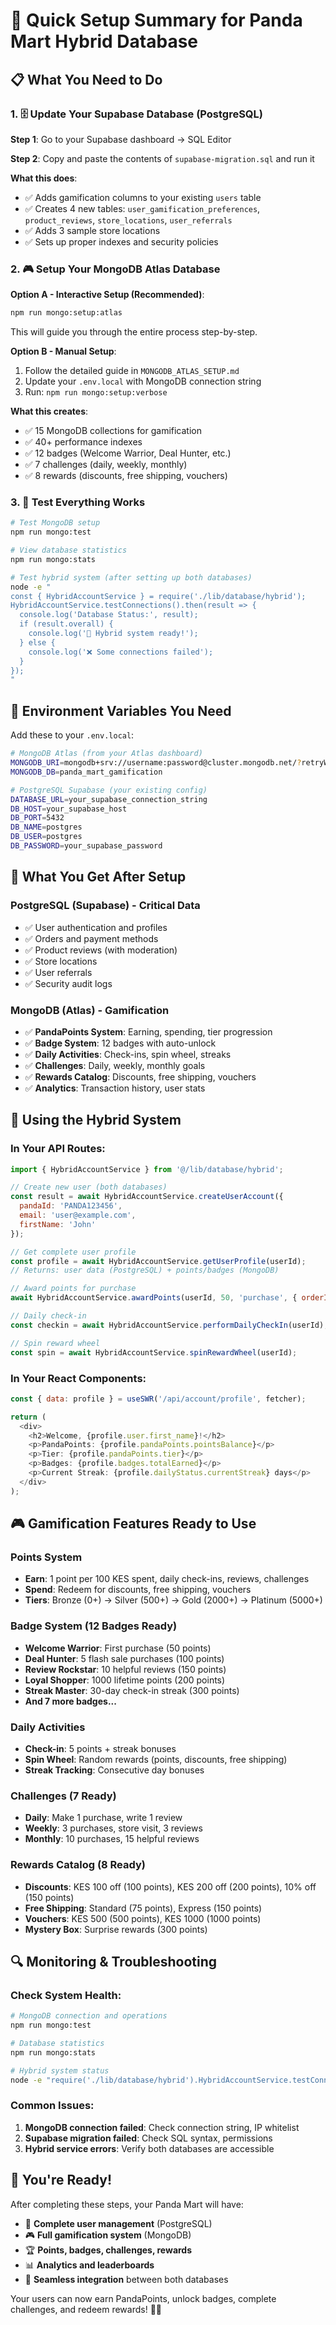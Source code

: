 # 🚀 Quick Setup Summary for Panda Mart Hybrid Database

## 📋 What You Need to Do

### 1. 🗄️ Update Your Supabase Database (PostgreSQL)

**Step 1**: Go to your Supabase dashboard → SQL Editor

**Step 2**: Copy and paste the contents of `supabase-migration.sql` and run it

**What this does**:
- ✅ Adds gamification columns to your existing `users` table
- ✅ Creates 4 new tables: `user_gamification_preferences`, `product_reviews`, `store_locations`, `user_referrals`
- ✅ Adds 3 sample store locations
- ✅ Sets up proper indexes and security policies

### 2. 🎮 Setup Your MongoDB Atlas Database

**Option A - Interactive Setup (Recommended)**:
```bash
npm run mongo:setup:atlas
```
This will guide you through the entire process step-by-step.

**Option B - Manual Setup**:
1. Follow the detailed guide in `MONGODB_ATLAS_SETUP.md`
2. Update your `.env.local` with MongoDB connection string
3. Run: `npm run mongo:setup:verbose`

**What this creates**:
- ✅ 15 MongoDB collections for gamification
- ✅ 40+ performance indexes
- ✅ 12 badges (Welcome Warrior, Deal Hunter, etc.)
- ✅ 7 challenges (daily, weekly, monthly)
- ✅ 8 rewards (discounts, free shipping, vouchers)

### 3. 🧪 Test Everything Works

```bash
# Test MongoDB setup
npm run mongo:test

# View database statistics  
npm run mongo:stats

# Test hybrid system (after setting up both databases)
node -e "
const { HybridAccountService } = require('./lib/database/hybrid');
HybridAccountService.testConnections().then(result => {
  console.log('Database Status:', result);
  if (result.overall) {
    console.log('🎉 Hybrid system ready!');
  } else {
    console.log('❌ Some connections failed');
  }
});
"
```

## 🔧 Environment Variables You Need

Add these to your `.env.local`:

```bash
# MongoDB Atlas (from your Atlas dashboard)
MONGODB_URI=mongodb+srv://username:password@cluster.mongodb.net/?retryWrites=true&w=majority
MONGODB_DB=panda_mart_gamification

# PostgreSQL Supabase (your existing config)
DATABASE_URL=your_supabase_connection_string
DB_HOST=your_supabase_host
DB_PORT=5432
DB_NAME=postgres
DB_USER=postgres
DB_PASSWORD=your_supabase_password
```

## 🎯 What You Get After Setup

### PostgreSQL (Supabase) - Critical Data
- ✅ User authentication and profiles
- ✅ Orders and payment methods
- ✅ Product reviews (with moderation)
- ✅ Store locations
- ✅ User referrals
- ✅ Security audit logs

### MongoDB (Atlas) - Gamification
- ✅ **PandaPoints System**: Earning, spending, tier progression
- ✅ **Badge System**: 12 badges with auto-unlock
- ✅ **Daily Activities**: Check-ins, spin wheel, streaks
- ✅ **Challenges**: Daily, weekly, monthly goals
- ✅ **Rewards Catalog**: Discounts, free shipping, vouchers
- ✅ **Analytics**: Transaction history, user stats

## 🚀 Using the Hybrid System

### In Your API Routes:
```javascript
import { HybridAccountService } from '@/lib/database/hybrid';

// Create new user (both databases)
const result = await HybridAccountService.createUserAccount({
  pandaId: 'PANDA123456',
  email: 'user@example.com',
  firstName: 'John'
});

// Get complete user profile
const profile = await HybridAccountService.getUserProfile(userId);
// Returns: user data (PostgreSQL) + points/badges (MongoDB)

// Award points for purchase
await HybridAccountService.awardPoints(userId, 50, 'purchase', { orderId: '123' });

// Daily check-in
const checkin = await HybridAccountService.performDailyCheckIn(userId);

// Spin reward wheel
const spin = await HybridAccountService.spinRewardWheel(userId);
```

### In Your React Components:
```javascript
const { data: profile } = useSWR('/api/account/profile', fetcher);

return (
  <div>
    <h2>Welcome, {profile.user.first_name}!</h2>
    <p>PandaPoints: {profile.pandaPoints.pointsBalance}</p>
    <p>Tier: {profile.pandaPoints.tier}</p>
    <p>Badges: {profile.badges.totalEarned}</p>
    <p>Current Streak: {profile.dailyStatus.currentStreak} days</p>
  </div>
);
```

## 🎮 Gamification Features Ready to Use

### Points System
- **Earn**: 1 point per 100 KES spent, daily check-ins, reviews, challenges
- **Spend**: Redeem for discounts, free shipping, vouchers
- **Tiers**: Bronze (0+) → Silver (500+) → Gold (2000+) → Platinum (5000+)

### Badge System (12 Badges Ready)
- **Welcome Warrior**: First purchase (50 points)
- **Deal Hunter**: 5 flash sale purchases (100 points)
- **Review Rockstar**: 10 helpful reviews (150 points)
- **Loyal Shopper**: 1000 lifetime points (200 points)
- **Streak Master**: 30-day check-in streak (300 points)
- **And 7 more badges...**

### Daily Activities
- **Check-in**: 5 points + streak bonuses
- **Spin Wheel**: Random rewards (points, discounts, free shipping)
- **Streak Tracking**: Consecutive day bonuses

### Challenges (7 Ready)
- **Daily**: Make 1 purchase, write 1 review
- **Weekly**: 3 purchases, store visit, 3 reviews
- **Monthly**: 10 purchases, 15 helpful reviews

### Rewards Catalog (8 Ready)
- **Discounts**: KES 100 off (100 points), KES 200 off (200 points), 10% off (150 points)
- **Free Shipping**: Standard (75 points), Express (150 points)
- **Vouchers**: KES 500 (500 points), KES 1000 (1000 points)
- **Mystery Box**: Surprise rewards (300 points)

## 🔍 Monitoring & Troubleshooting

### Check System Health:
```bash
# MongoDB connection and operations
npm run mongo:test

# Database statistics
npm run mongo:stats

# Hybrid system status
node -e "require('./lib/database/hybrid').HybridAccountService.testConnections().then(console.log)"
```

### Common Issues:
1. **MongoDB connection failed**: Check connection string, IP whitelist
2. **Supabase migration failed**: Check SQL syntax, permissions
3. **Hybrid service errors**: Verify both databases are accessible

## 🎉 You're Ready!

After completing these steps, your Panda Mart will have:
- 🐼 **Complete user management** (PostgreSQL)
- 🎮 **Full gamification system** (MongoDB)
- 🏆 **Points, badges, challenges, rewards**
- 📊 **Analytics and leaderboards**
- 🔄 **Seamless integration** between both databases

Your users can now earn PandaPoints, unlock badges, complete challenges, and redeem rewards! 🚀✨